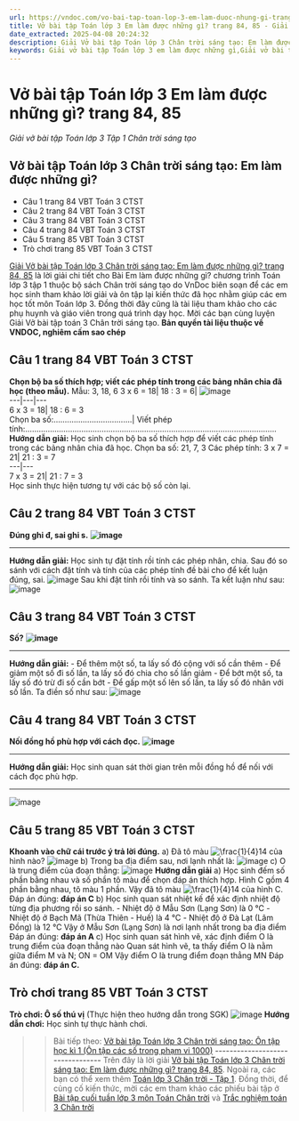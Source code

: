 ```yaml
---
url: https://vndoc.com/vo-bai-tap-toan-lop-3-em-lam-duoc-nhung-gi-trang-84-85-311524
title: Vở bài tập Toán lớp 3 Em làm được những gì? trang 84, 85 - Giải vở bài tập Toán lớp 3 Tập 1 Chân trời sáng tạo - VnDoc.com
date_extracted: 2025-04-08 20:24:32
description: Giải Vở bài tập Toán lớp 3 Chân trời sáng tạo: Em làm được những gì? trang 84, 85, luyện giải bài tập Toán lớp 3 ngắn gọn, dễ hiểu. Mời các em cùng theo dõi.
keywords: Giải vở bài tập Toán lớp 3 em làm được những gì,Giải vở bài tập Toán lớp 3 Chân trời em làm được những gì,Giải vở bài tập Toán lớp 3 Chân trời sáng tạo em làm được những gì,Giải vở bài tập Toán lớp 3 trang 84,Giải vở bài tập Toán lớp 3 Chân trời trang 84,Giải vở bài tập Toán lớp 3 Chân trời sáng tạo trang 84,Giải vở bài tập Toán lớp 3 em làm được những gì trang 83,em làm được những gì
---
```


# Vở bài tập Toán lớp 3 Em làm được những gì? trang 84, 85
 _Giải vở bài tập Toán lớp 3 Tập 1 Chân trời sáng tạo_
## **Vở bài tập Toán lớp 3 Chân trời sáng tạo: Em làm được những gì?**
  * Câu 1 trang 84 VBT Toán 3 CTST
  * Câu 2 trang 84 VBT Toán 3 CTST
  * Câu 3 trang 84 VBT Toán 3 CTST
  * Câu 4 trang 84 VBT Toán 3 CTST
  * Câu 5 trang 85 VBT Toán 3 CTST
  * Trò chơi trang 85 VBT Toán 3 CTST

[Giải Vở bài tập Toán lớp 3 Chân trời sáng tạo: Em làm được những gì? trang 84, 85](<https://vndoc.com/vo-bai-tap-toan-lop-3-em-lam-duoc-nhung-gi-trang-84-85-311524>) là lời giải chi tiết cho Bài Em làm được những gì? chương trình Toán lớp 3 tập 1 thuộc bộ  sách Chân trời sáng tạo do VnDoc biên soạn để các em học sinh tham khảo lời giải và ôn tập lại kiến thức đã học nhằm giúp các em học tốt môn Toán lớp 3. Đồng thời đây cũng là tài liệu tham khảo cho các phụ huynh và giáo viên trong quá trình dạy học. Mời các bạn cùng luyện Giải Vở bài tập toán 3 Chân trời sáng tạo.
**Bản quyền tài liệu thuộc về VNDOC, nghiêm cấm sao chép**
## **Câu 1 trang 84 VBT Toán 3 CTST**
**Chọn bộ ba số thích hợp; viết các phép tính trong các bảng nhân chia đã học \(theo mẫu\).**
Mẫu: 3, 18, 6
3 x 6 = 18| 18 : 3 = 6| ![image](https://i.vdoc.vn/data/image/2023/12/14/Picture1-1.png)  
---|---|---  
6 x 3 = 18| 18 : 6 = 3  
Chọn ba số:….………………………….| Viết phép tính:….…………………………………………….….…………………………………………….  
**Hướng dẫn giải:**
Học sinh chọn bộ ba số thích hợp để viết các phép tính trong các bảng nhân chia đã học.
Chọn ba số: 21, 7, 3
Các phép tính:
3 x 7 = 21| 21 : 3 = 7  
---|---  
7 x 3 = 21| 21 : 7 = 3  
Học sinh thực hiện tương tự với các bộ số còn lại.
## **Câu 2 trang 84 VBT Toán 3 CTST**
**Đúng ghi đ, sai ghi s.**
**![image](https://i.vdoc.vn/data/image/2023/12/14/Picture2-1.png)**
****
**Hướng dẫn giải:**
Học sinh tự đặt tính rồi tính các phép nhân, chia. Sau đó so sánh với cách đặt tính và tính của các phép tính đề bài cho để kết luận đúng, sai.
![image](https://i.vdoc.vn/data/image/2023/12/14/Picture3-1.png)
Sau khi đặt tính rồi tính và so sánh. Ta kết luận như sau:
![image](https://i.vdoc.vn/data/image/2023/12/14/Picture4-1.png)
## **Câu 3 trang 84 VBT Toán 3 CTST**
**Số?**
**![image](https://i.vdoc.vn/data/image/2023/12/14/Picture5-1.png)**
****
**Hướng dẫn giải:**
\- Để thêm một số, ta lấy số đó cộng với số cần thêm
\- Để giảm một số đi số lần, ta lấy số đó chia cho số lần giảm
\- Để bớt một số, ta lấy số đó trừ đi số cần bớt
\- Để gấp một số lên số lần, ta lấy số đó nhân với số lần.
Ta điền số như sau:
![image](https://i.vdoc.vn/data/image/2023/12/14/Picture6-1.png)
## **Câu 4 trang 84 VBT Toán 3 CTST**
**Nối đồng hồ phù hợp với cách đọc.**
**![image](https://i.vdoc.vn/data/image/2023/12/14/Picture7-1.png)**
****
**Hướng dẫn giải:**
Học sinh quan sát thời gian trên mỗi đồng hồ để nối với cách đọc phù hợp.
****
![image](https://i.vdoc.vn/data/image/2023/12/14/Picture8-1.png)
## **Câu 5 trang 85 VBT Toán 3 CTST**
**Khoanh vào chữ cái trước ý trả lời đúng.**
a\) Đã tô màu ![\\frac{1}{4}](https://i.vdoc.vn/data/image/blank.png)14 của hình nào?
![image](https://i.vdoc.vn/data/image/2023/12/14/Picture9.png)
b\) Trong ba địa điểm sau, nơi lạnh nhất là:
![image](https://i.vdoc.vn/data/image/2023/12/14/Picture10.png)
c\) O là trung điểm của đoạn thẳng:
![image](https://i.vdoc.vn/data/image/2023/12/14/Picture11.png)
**Hướng dẫn giải**
a\)
Học sinh đếm số phần bằng nhau và số phần tô màu để chọn đáp án thích hợp.
Hình C gồm 4 phần bằng nhau, tô màu 1 phần.
Vậy đã tô màu ![\\frac{1}{4}](https://i.vdoc.vn/data/image/blank.png)14 của hình C.
Đáp án đúng: **đáp án C**
b\)
Học sinh quan sát nhiệt kế để xác định nhiệt độ từng địa phương rồi so sánh.
\- Nhiệt độ ở Mẫu Sơn \(Lạng Sơn\) là 0 ℃
\- Nhiệt độ ở Bạch Mã \(Thừa Thiên - Huế\) là 4 ℃
\- Nhiệt độ ở Đà Lạt \(Lâm Đồng\) là 12 ℃
Vậy ở Mẫu Sơn \(Lạng Sơn\) là nơi lạnh nhất trong ba địa điểm
Đáp án đúng: **đáp án A**
c\)
Học sinh quan sát hình vẽ, xác định điểm O là trung điểm của đoạn thẳng nào
Quan sát hình vẽ, ta thấy điểm O là nằm giữa điểm M và N; ON = OM
Vậy điểm O là trung điểm đoạn thẳng MN
Đáp án đúng: **đáp án C.**
## **Trò chơi trang 85 VBT Toán 3 CTST**
**Trò chơi: Ô số thú vị**
\(Thực hiện theo hướng dẫn trong SGK\)
![image](https://i.vdoc.vn/data/image/2023/12/14/Picture12.png)
**Hướng dẫn chơi:**
Học sinh tự thực hành chơi.
>> Bài tiếp theo: [Vở bài tập Toán lớp 3 Chân trời sáng tạo: Ôn tập học kì 1 \(Ôn tập các số trong phạm vi 1000\)](<https://vndoc.com/vo-bai-tap-toan-lop-3-on-tap-hoc-ki-1-on-tap-cac-so-trong-pham-vi-1000-311550>)
**\---------------------------------**
Trên đây là lời giải [Vở bài tập Toán lớp 3 Chân trời sáng tạo: Em làm được những gì? trang 84, 85](<https://vndoc.com/vo-bai-tap-toan-lop-3-em-lam-duoc-nhung-gi-trang-84-85-311524>). Ngoài ra, các bạn có thể xem thêm [Toán lớp 3 Chân trời - Tập 1](<https://vndoc.com/toan-lop-3-ctst-tap1>). Đồng thời, để củng cố kiến thức, mời các em tham khảo các phiếu bài tập ở [Bài tập cuối tuần lớp 3 môn Toán Chân trời](<https://vndoc.com/bai-tap-cuoi-tuan-lop-3-mon-toan-chan-troi>) và [Trắc nghiệm toán 3 Chân trời](<https://vndoc.com/trac-nghiem-toan-3-ctst>)
